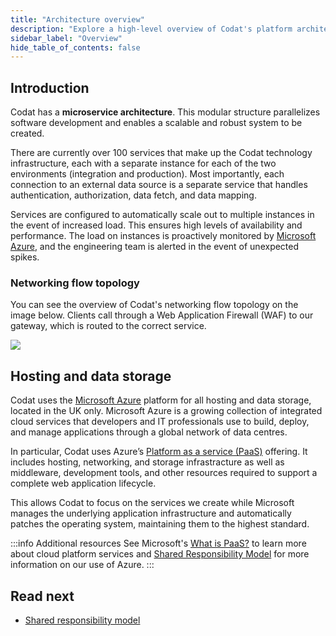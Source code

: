 ```yaml
---
title: "Architecture overview"
description: "Explore a high-level overview of Codat's platform architecture"
sidebar_label: "Overview"
hide_table_of_contents: false
---
```


## Introduction

Codat has a **microservice architecture**. This modular structure parallelizes software development and enables a scalable and robust system to be created.

There are currently over 100 services that make up the Codat technology infrastructure, each with a separate instance for each of the two environments (integration and production). Most importantly, each connection to an external data source is a separate service that handles authentication, authorization, data fetch, and data mapping.

Services are configured to automatically scale out to multiple instances in the event of increased load. This ensures high levels of availability and performance. The load on instances is proactively monitored by [Microsoft Azure](https://azure.microsoft.com/en-us/), and the engineering team is alerted in the event of unexpected spikes.

### Networking flow topology

You can see the overview of Codat's networking flow topology on the image below. Clients call through a Web Application Firewall (WAF) to our gateway, which is routed to the correct service.

![](/img/enterprise/architecture/architecture.png)

## Hosting and data storage

Codat uses the [Microsoft Azure](https://azure.microsoft.com/en-us/) platform for all hosting and data storage, located in the UK only. Microsoft Azure is a growing collection of integrated cloud services that developers and IT professionals use to build, deploy, and manage applications through a global network of data centres.

In particular, Codat uses Azure’s [Platform as a service (PaaS)](https://azure.microsoft.com/en-gb/overview/what-is-paas/) offering. It includes hosting, networking, and storage infrastracture as well as middleware, development tools, and other resources required to support a complete web application lifecycle.

This allows Codat to focus on the services we create while Microsoft manages the underlying application infrastructure and automatically patches the operating system, maintaining them to the highest standard.

:::info Additional resources
See Microsoft's [What is PaaS?](https://azure.microsoft.com/en-gb/resources/cloud-computing-dictionary/what-is-paas/) to learn more about cloud platform services and [Shared Responsibility Model](/enterprise/tech-overview/architecture/shared-responsibility-model) for more information on our use of Azure.
:::

## Read next

- [Shared responsibility model](/enterprise/tech-overview/architecture/shared-responsibility-model)

